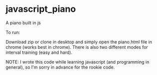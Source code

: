 javascript_piano
================

A piano built in js

To run:

Download zip or clone in desktop and simply open the piano.html file in chrome (works best in chrome). 
There is also two different modes for interval training (easy and hard).

NOTE: I wrote this code while learning javascript (and programming in general), so I'm sorry in advance for the rookie code.
